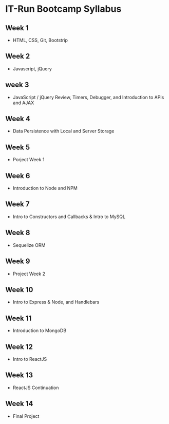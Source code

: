 # IT-Run Bootcamp Syllabus

## Week 1

- HTML, CSS, Git, Bootstrip

## Week 2

- Javascript, jQuery

## week 3

- JavaScript / jQuery Review, Timers, Debugger, and Introduction to APIs and AJAX

## Week 4

- Data Persistence with Local and Server Storage

## Week 5

- Porject Week 1

## Week 6

- Introduction to Node and NPM

## Week 7

- Intro to Constructors and Callbacks & Intro to MySQL

## Week 8

- Sequelize ORM

## Week 9

- Project Week 2

## Week 10

- Intro to Express & Node, and Handlebars

## Week 11

- Introduction to MongoDB

## Week 12

- Intro to ReactJS

## Week 13

- ReactJS Continuation

## Week 14

- Final Project
